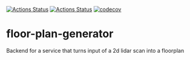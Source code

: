 [![Actions Status](https://github.com/tsteffek/floor-plan-generator/workflows/Tests/build/badge.svg)](https://github.com/tsteffek/floor-plan-generator/actions)
[![Actions Status](https://github.com/tsteffek/floor-plan-generator/workflows/Tests/test/badge.svg)](https://github.com/tsteffek/floor-plan-generator/actions)
[![codecov](https://codecov.io/gh/tsteffek/floor-plan-generator/branch/master/graph/badge.svg?token=i6LwRB7f1F)](https://codecov.io/gh/tsteffek/floor-plan-generator)

# floor-plan-generator
Backend for a service that turns input of a 2d lidar scan into a floorplan
